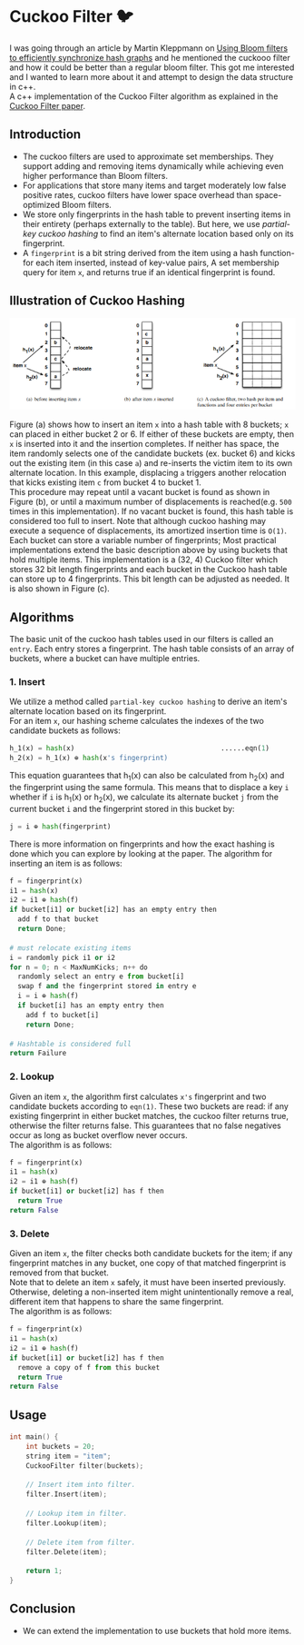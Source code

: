 # Cuckoo Filter 🐦
I was going through an article by Martin Kleppmann on [Using Bloom filters to efficiently synchronize hash graphs](https://martin.kleppmann.com/2020/12/02/bloom-filter-hash-graph-sync.html) and he mentioned the cuckooo filter and how it could be better than a regular bloom filter. This got me interested and I wanted to learn more about it and attempt to design the data structure in c++. </br>
A c++ implementation of the Cuckoo Filter algorithm as explained in the [Cuckoo Filter paper](https://www.cs.cmu.edu/~dga/papers/cuckoo-conext2014.pdf).

## Introduction
- The cuckoo filters are used to approximate set memberships. They support adding and removing items dynamically while achieving even higher performance than Bloom filters.
- For applications that store many items and target moderately low false positive rates, cuckoo filters have lower space overhead than space-optimized Bloom filters.
- We store only fingerprints in the hash table to prevent inserting items in their entirety (perhaps externally to the table). But here, we use <i>partial-key cuckoo hashing</i> to find an item's alternate location based only on its fingerprint.
- A `fingerprint` is a bit string derived from the item using a hash function- for each item inserted, instead of key-value pairs, A set membership query for item `x`, and returns true if an identical fingerprint is found.

## Illustration of Cuckoo Hashing 
![img](https://github.com/WinstonMoh/CuckooFilter/blob/main/cuckoo.png) </br>

Figure (a) shows how to insert an item `x` into a hash table with 8 buckets; `x` can placed in either bucket 2 or 6. If either of these buckets are empty, then `x` is inserted into it and the insertion completes. If neither has space, the item randomly selects one of the candidate buckets (ex. bucket 6) and kicks out the existing item (in this case `a`) and re-inserts the victim item to its own alternate location. In this example, displacing `a` triggers another relocation that kicks existing item `c` from bucket 4 to bucket 1. </br>
This procedure may repeat until a vacant bucket is found as shown in Figure (b), or until a maximum number of displacements is reached(e.g. `500` times in this implementation). If no vacant bucket is found, this hash table is considered too full to insert. Note that although cuckoo hashing may execute a sequence of displacements, its amortized insertion time is `O(1)`. </br>
Each bucket can store a variable number of fingerprints; Most practical implementations extend the basic description above by using buckets that hold multiple items. This implementation is a (32, 4) Cuckoo filter which stores 32 bit length fingerprints and each bucket in the Cuckoo hash table can store up to 4 fingerprints. This bit length can be adjusted as needed. It is also shown in Figure (c).

## Algorithms
The basic unit of the cuckoo hash tables used in our filters is called an `entry`. Each entry stores a fingerprint. The hash table consists of an array of buckets, where a bucket can have multiple entries.
### 1. Insert
We utilize a method called `partial-key cuckoo hashing` to derive an item's alternate location based on its fingerprint. </br>
For an item `x`, our hashing scheme calculates the indexes of the two candidate buckets as follows:
```python
h_1(x) = hash(x)                                    ......eqn(1)
h_2(x) = h_1(x) ⊕ hash(x's fingerprint)
```
This equation guarantees that h<sub>1</sub>(x) can also be calculated from h<sub>2</sub>(x) and the fingerprint using the same formula. This means that to displace a key `i` whether if `i` is h<sub>1</sub>(x) or h<sub>2</sub>(x), we calculate its alternate bucket `j` from the current bucket `i` and the fingerprint stored in this bucket by:
```python
j = i ⊕ hash(fingerprint)
```
There is more information on fingerprints and how the exact hashing is done which you can explore by looking at the paper. The algorithm for inserting an item is as follows:
```python
f = fingerprint(x) 
i1 = hash(x) 
i2 = i1 ⊕ hash(f) 
if bucket[i1] or bucket[i2] has an empty entry then 
  add f to that bucket
  return Done;

# must relocate existing items
i = randomly pick i1 or i2
for n = 0; n < MaxNumKicks; n++ do 
  randomly select an entry e from bucket[i]
  swap f and the fingerprint stored in entry e
  i = i ⊕ hash(f)
  if bucket[i] has an empty entry then 
    add f to bucket[i]
    return Done;

# Hashtable is considered full
return Failure
```

### 2. Lookup
Given an item `x`, the algorithm first calculates `x's` fingerprint and two candidate buckets according to `eqn(1)`.  These two buckets are read: if any existing fingerprint in either bucket matches, the cuckoo filter returns true, otherwise the filter returns false. This guarantees that no false negatives occur as long as bucket overflow never occurs. </br>
The algorithm is as follows:
``` python
f = fingerprint(x)
i1 = hash(x)
i2 = i1 ⊕ hash(f)
if bucket[i1] or bucket[i2] has f then 
  return True
return False
```

### 3. Delete
Given an item `x`, the filter checks both candidate buckets for the item; if any fingerprint matches in any bucket, one copy of that matched fingerprint is removed from that bucket. </br>
Note that to delete an item `x` safely, it must have been inserted previously. Otherwise, deleting a non-inserted item might unintentionally remove a real, different item that happens to share the same fingerprint. </br>
The algorithm is as follows:
```python
f = fingerprint(x)
i1 = hash(x)
i2 = i1 ⊕ hash(f)
if bucket[i1] or bucket[i2] has f then 
  remove a copy of f from this bucket
  return True
return False
```

## Usage
```c++
int main() {
    int buckets = 20;
    string item = "item";
    CuckooFilter filter(buckets);

    // Insert item into filter.
    filter.Insert(item);

    // Lookup item in filter.
    filter.Lookup(item);

    // Delete item from filter.
    filter.Delete(item);

    return 1;
}
```

## Conclusion
- We can extend the implementation to use buckets that hold more items.
